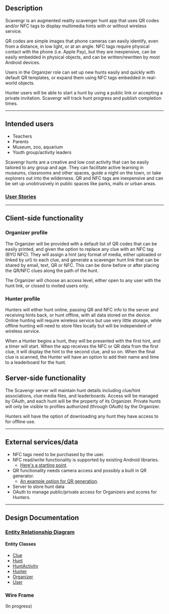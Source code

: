 ## Description

Scavengr is an augmented reality scavenger hunt app that uses QR codes and/or NFC tags to display multimedia hints with or without wireless service.  

QR codes are simple images that phone cameras can easily identify, even from a distance, in low light, or at an angle.  NFC tags require physical contact with the phone (i.e. Apple Pay), but they are inexpensive, can be easily embedded in physical objects, and can be written/rewritten by most Android devices.  

Users in the Organizer role can set up new hunts easily and quickly with default QR templates, or expand them using NFC tags embedded in real-world objects.  

Hunter users will be able to start a hunt by using a public link or accepting a private invitation.  Scavengr will track hunt progress and publish completion times.

---

## Intended users

* Teachers
* Parents
* Museum, zoo, aquarium
* Youth group/activity leaders

Scavengr hunts are a creative and low cost activity that can be easily tailored to any group and age.  They can facilitate active learning in museums, classrooms and other spaces, guide a night on the town, or take explorers out into the wilderness.  QR and NFC tags are inexpensive and can be set up unobtrusively in public spaces like parks, malls or urban areas.


### [User Stories](user_stories.md)

---

## Client-side functionality

### Organizer profile

The Organizer will be provided with a default list of QR codes that can be easily printed, and given the option to replace any clue with an NFC tag (BYO NFC).  They will assign a hint (any format of media, either uploaded or linked by url) to each clue, and generate a scavenger hunt link that can be shared by email, text, QR or NFC.  This can be done before or after placing the QR/NFC clues along the path of the hunt.

The Organizer will choose an access level, either open to any user with the hunt link, or closed to invited users only.

### Hunter profile

Hunters will either hunt online, passing QR and NFC info to the server and receiving hints back, or hunt offline, with all data stored on the device.  Online hunting will require wireless service but use very little storage, while offline hunting will need to store files locally but will be independent of wireless service.

When a Hunter begins a hunt, they will be presented with the first hint, and a timer will start.  When the app receives the NFC or QR data from the first clue, it will display the  hint to the second clue, and so on.  When the final clue is scanned, the Hunter will have an option to add their name and time to a leaderboard for the hunt.


## Server-side functionality

The Scavengr server will maintain hunt details including clue/hint associations, clue media files, and leaderboards.  Access will be managed by OAuth, and each hunt will be the property of its Organizer.  Private hunts will only be visible to profiles authorized (through OAuth) by the Organizer.

Hunters will have the option of downloading any hunt they have access to for offline use.

---

## External services/data

* NFC tags need to be purchased by the user.
* NFC read/write functionality is supported by existing Android libraries.
  * [Here's a starting point](https://developer.android.com/guide/topics/connectivity/nfc/nfc).
* QR functionality needs camera access and possibly a built in QR generator.
  * [An example option for QR generation](https://crunchify.com/java-simple-qr-code-generator-example/).
* Server to store hunt data
* OAuth to manage public/private access for Organizers and scores for Hunters.

---

## Design Documentation

### [Entity Relationship Diagram](erd.md)

#### Entity Classes

* [Clue](https://github.com/staj-scavengers/server/blob/master/src/main/java/io/github/stajscavengers/scavenger/model/entity/Clue.java)
* [Hunt](https://github.com/staj-scavengers/server/blob/master/src/main/java/io/github/stajscavengers/scavenger/model/entity/Hunt.java)
* [HuntActivity](https://github.com/staj-scavengers/server/blob/master/src/main/java/io/github/stajscavengers/scavenger/model/entity/HuntActivity.java)
* [Hunter](https://github.com/staj-scavengers/server/blob/master/src/main/java/io/github/stajscavengers/scavenger/model/entity/Hunter.java)
* [Organizer](https://github.com/staj-scavengers/server/blob/master/src/main/java/io/github/stajscavengers/scavenger/model/entity/Organizer.java)
* [User](https://github.com/staj-scavengers/server/blob/master/src/main/java/io/github/stajscavengers/scavenger/model/entity/User.java)

###  Wire Frame
(In progress)
